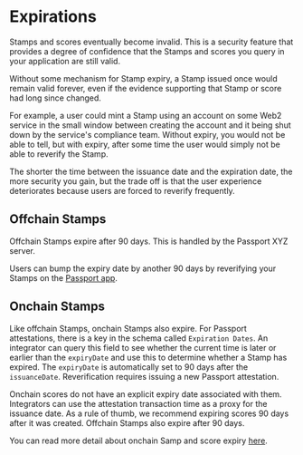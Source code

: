 # Expirations

Stamps and scores eventually become invalid. This is a security feature that provides a degree of confidence that the Stamps and scores you query in your application are still valid. 

Without some mechanism for Stamp expiry, a Stamp issued once would remain valid forever, even if the evidence supporting that Stamp or score had long since changed. 

For example, a user could mint a Stamp using an account on some Web2 service in the small window between creating the account and it being shut down by the service's compliance team. Without expiry, you would not be able to tell, but with expiry, after some time the user would simply not be able to reverify the Stamp. 

The shorter the time between the issuance date and the expiration date, the more security you gain, but the trade off is that the user experience deteriorates because users are forced to reverify frequently.


## Offchain Stamps

Offchain Stamps expire after 90 days. This is handled by the Passport XYZ server. 

Users can bump the expiry date by another 90 days by reverifying your Stamps on the [Passport app](https://app.passport.xyz).


## Onchain Stamps

Like offchain Stamps, onchain Stamps also expire. For Passport attestations, there is a key in the schema called `Expiration Dates`. An integrator can query this field to see whether the current time is later or earlier than the `expiryDate` and use this to determine whether a Stamp has expired. The `expiryDate` is automatically set to 90 days after the `issuanceDate`. Reverification requires issuing a new Passport attestation.

Onchain scores do not have an explicit expiry date associated with them. Integrators can use the attestation transaction time as a proxy for the issuance date. As a rule of thumb, we recommend expiring scores 90 days after it was created. Offchain Stamps also expire after 90 days.

You can read more detail about onchain Samp and score expiry [here](../smart-contracts/onchain-expirations.md).
